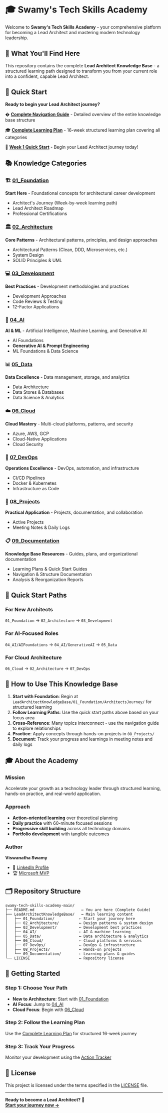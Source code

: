 # 🎓 Swamy's Tech Skills Academy

Welcome to **Swamy's Tech Skills Academy** - your comprehensive platform for becoming a Lead Architect and mastering modern technology leadership.

## 🎯 What You'll Find Here

This repository contains the complete **Lead Architect Knowledge Base** - a structured learning path designed to transform you from your current role into a confident, capable Lead Architect.

## 🚀 Quick Start

**Ready to begin your Lead Architect journey?**

� **[Complete Navigation Guide](LeadArchitectKnowledgeBase/09_Documentation/00_NAVIGATION_GUIDE.md)** - Detailed overview of the entire knowledge base structure

🎓 **[Complete Learning Plan](LeadArchitectKnowledgeBase/09_Documentation/COMPLETE_LEARNING_PLAN.md)** - 16-week structured learning plan covering all categories

🚀 **[Week 1 Quick Start](LeadArchitectKnowledgeBase/09_Documentation/WEEK1_QUICK_START.md)** - Begin your Lead Architect journey today!

## 📚 Knowledge Categories

### 🏗️ [01_Foundation](LeadArchitectKnowledgeBase/01_Foundation/ReadMe.md)

**Start Here** - Foundational concepts for architectural career development

- Architect's Journey (Week-by-week learning path)
- Lead Architect Roadmap
- Professional Certifications

### 🏛️ [02_Architecture](LeadArchitectKnowledgeBase/02_Architecture/ReadMe.md)

**Core Patterns** - Architectural patterns, principles, and design approaches

- Architectural Patterns (Clean, DDD, Microservices, etc.)
- System Design
- SOLID Principles & UML

### 💻 [03_Development](LeadArchitectKnowledgeBase/03_Development/ReadMe.md)

**Best Practices** - Development methodologies and practices

- Development Approaches
- Code Reviews & Testing
- 12-Factor Applications

### 🤖 [04_AI](LeadArchitectKnowledgeBase/04_AI/ReadMe.md)

**AI & ML** - Artificial Intelligence, Machine Learning, and Generative AI

- AI Foundations
- **Generative AI & Prompt Engineering**
- ML Foundations & Data Science

### 📊 [05_Data](LeadArchitectKnowledgeBase/05_Data/ReadMe.md)

**Data Excellence** - Data management, storage, and analytics

- Data Architecture
- Data Stores & Databases
- Data Science & Analytics

### ☁️ [06_Cloud](LeadArchitectKnowledgeBase/06_Cloud/ReadMe.md)

**Cloud Mastery** - Multi-cloud platforms, patterns, and security

- Azure, AWS, GCP
- Cloud-Native Applications
- Cloud Security

### 🔄 [07_DevOps](LeadArchitectKnowledgeBase/07_DevOps/ReadMe.md)

**Operations Excellence** - DevOps, automation, and infrastructure

- CI/CD Pipelines
- Docker & Kubernetes
- Infrastructure as Code

### 📁 [08_Projects](LeadArchitectKnowledgeBase/08_Projects/ReadMe.md)

**Practical Application** - Projects, documentation, and collaboration

- Active Projects
- Meeting Notes & Daily Logs

### 📋 [09_Documentation](LeadArchitectKnowledgeBase/09_Documentation/ReadMe.md)

**Knowledge Base Resources** - Guides, plans, and organizational documentation

- Learning Plans & Quick Start Guides
- Navigation & Structure Documentation
- Analysis & Reorganization Reports

## 🚀 Quick Start Paths

### **For New Architects**
`01_Foundation` → `02_Architecture` → `03_Development`

### **For AI-Focused Roles**
`04_AI/AIFoundations` → `04_AI/GenerativeAI` → `05_Data`

### **For Cloud Architecture**
`06_Cloud` → `02_Architecture` → `07_DevOps`

## 📖 How to Use This Knowledge Base

1. **Start with Foundation**: Begin at `LeadArchitectKnowledgeBase/01_Foundation/ArchitectsJourney/` for structured learning
2. **Follow Learning Paths**: Use the quick start paths above based on your focus area
3. **Cross-Reference**: Many topics interconnect - use the navigation guide to explore relationships
4. **Practice**: Apply concepts through hands-on projects in `08_Projects/`
5. **Document**: Track your progress and learnings in meeting notes and daily logs

## 🎓 About the Academy

### **Mission**

Accelerate your growth as a technology leader through structured learning, hands-on practice, and real-world application.

### **Approach**

- **Action-oriented learning** over theoretical planning
- **Daily practice** with 60-minute focused sessions
- **Progressive skill building** across all technology domains
- **Portfolio development** with tangible outcomes

### **Author**

**Viswanatha Swamy**

- 🔗 [LinkedIn Profile](https://www.linkedin.com/in/viswanatha-swamy-b57326128/)
- 🏆 [Microsoft MVP](https://mvp.microsoft.com/en-US/MVP/profile/e5303266-fa36-ec11-b6e6-00224825194e)

## 🗂️ Repository Structure

```text
swamy-tech-skills-academy-main/
├── README.md                     ← You are here (Complete Guide)
├── LeadArchitectKnowledgeBase/   ← Main learning content
│   ├── 01_Foundation/           ← Start your journey here
│   ├── 02_Architecture/         ← Design patterns & system design
│   ├── 03_Development/          ← Development best practices
│   ├── 04_AI/                   ← AI & machine learning
│   ├── 05_Data/                 ← Data architecture & analytics
│   ├── 06_Cloud/                ← Cloud platforms & services
│   ├── 07_DevOps/               ← DevOps & infrastructure
│   ├── 08_Projects/             ← Hands-on projects
│   └── 09_Documentation/        ← Learning plans & guides
└── LICENSE                      ← Repository license
```

## 🏁 Getting Started

### Step 1: Choose Your Path
- **New to Architecture**: Start with [01_Foundation](LeadArchitectKnowledgeBase/01_Foundation/ReadMe.md)
- **AI Focus**: Jump to [04_AI](LeadArchitectKnowledgeBase/04_AI/ReadMe.md)
- **Cloud Focus**: Begin with [06_Cloud](LeadArchitectKnowledgeBase/06_Cloud/ReadMe.md)

### Step 2: Follow the Learning Plan
Use the [Complete Learning Plan](LeadArchitectKnowledgeBase/09_Documentation/COMPLETE_LEARNING_PLAN.md) for structured 16-week journey

### Step 3: Track Your Progress
Monitor your development using the [Action Tracker](LeadArchitectKnowledgeBase/01_Foundation/ArchitectsJourney/ACTION_TRACKER.md)

## 📖 License

This project is licensed under the terms specified in the [LICENSE](LICENSE) file.

---

**Ready to become a Lead Architect?** 🚀  
**[Start your journey now →](LeadArchitectKnowledgeBase/01_Foundation/ArchitectsJourney/START_HERE.md)**
